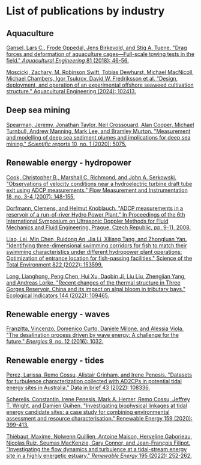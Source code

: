 # List of publications by industry

## Aquaculture
[Gansel, Lars C., Frode Oppedal, Jens Birkevold, and Stig A. Tuene. "Drag forces and deformation of aquaculture cages—Full-scale towing tests in the field." _Aquacultural Engineering_ 81 (2018): 46-56.](https://www.sciencedirect.com/science/article/pii/S0144860917302170?casa_token=t7tgnoC3HtoAAAAA:WfmXjVhGCtAipGl3KzWrL169q4FjA-ZDEgunRZtn4ImCrD7azhDtGeF55KUtDPmXv8oZhZh84v4p)

[Moscicki, Zachary, M. Robinson Swift, Tobias Dewhurst, Michael MacNicoll, Michael Chambers, Igor Tsukrov, David W. Fredriksson et al. "Design, deployment, and operation of an experimental offshore seaweed cultivation structure." Aquacultural Engineering (2024): 102413.](https://www.sciencedirect.com/science/article/pii/S0144860924000244)

## Deep sea mining
[Spearman, Jeremy, Jonathan Taylor, Neil Crossouard, Alan Cooper, Michael Turnbull, Andrew Manning, Mark Lee, and Bramley Murton. "Measurement and modelling of deep sea sediment plumes and implications for deep sea mining." _Scientific reports_ 10, no. 1 (2020): 5075.](https://www.nature.com/articles/s41598-020-61837-y)

## Renewable energy - hydropower
[Cook, Christopher B., Marshall C. Richmond, and John A. Serkowski. "Observations of velocity conditions near a hydroelectric turbine draft tube exit using ADCP measurements." Flow Measurement and Instrumentation 18, no. 3-4 (2007): 148-155.](https://www.sciencedirect.com/science/article/pii/S0955598607000222)

[Dorfmann, Clemens, and Helmut Knoblauch. "ADCP measurements in a reservoir of a run-of-river Hydro Power Plant." In Proceedings of the 6th International Symposium on Ultrasonic Doppler Methods for Fluid Mechanics and Fluid Engineering, Prague, Czech Republic, pp. 9-11. 2008.](https://www.isud-conference.org/proc/split/ISUD-06_045_Dorfmann.pdf)

[Liao, Lei, Min Chen, Ruidong An, Jia Li, Xiliang Tang, and Zhongluan Yan. "Identifying three-dimensional swimming corridors for fish to match their swimming characteristics under different hydropower plant operations: Optimization of entrance location for fish-passing facilities." Science of the Total Environment 822 (2022): 153599.](https://www.sciencedirect.com/science/article/pii/S004896972200691X)

[Long, Lianghong, Peng Chen, Hui Xu, Daobin Ji, Liu Liu, Zhengjian Yang, and Andreas Lorke. "Recent changes of the thermal structure in Three Gorges Reservoir, China and its impact on algal bloom in tributary bays." Ecological Indicators 144 (2022): 109465.](https://www.sciencedirect.com/science/article/pii/S1470160X22009384)

## Renewable energy - waves
[Franzitta, Vincenzo, Domenico Curto, Daniele Milone, and Alessia Viola. "The desalination process driven by wave energy: A challenge for the future." _Energies_ 9, no. 12 (2016): 1032.](https://www.mdpi.com/1996-1073/9/12/1032)

## Renewable energy - tides
[Perez, Larissa, Remo Cossu, Alistair Grinham, and Irene Penesis. "Datasets for turbulence characterization collected with AD2CPs in potential tidal energy sites in Australia." Data in brief 43 (2022): 108336.](https://www.sciencedirect.com/science/article/pii/S2352340922005388)

[Scherelis, Constantin, Irene Penesis, Mark A. Hemer, Remo Cossu, Jeffrey T. Wright, and Damien Guihen. "Investigating biophysical linkages at tidal energy candidate sites: a case study for combining environmental assessment and resource characterisation." Renewable Energy 159 (2020): 399-413.](https://www.sciencedirect.com/science/article/pii/S0960148120308077?casa_token=kmGtX_VHgDYAAAAA:i_C7aXW_FP8SD88Tokz2PU3pC20sxJc_HJkpizKjGxUWDbEpQO1KBmtR9RCLCllEQKjUuEhu12Fm)

[Thiébaut, Maxime, Nolwenn Quillien, Antoine Maison, Herveline Gaborieau, Nicolas Ruiz, Seumas MacKenzie, Gary Connor, and Jean-François Filipot. "Investigating the flow dynamics and turbulence at a tidal-stream energy site in a highly energetic estuary." _Renewable Energy_ 195 (2022): 252-262.](https://www.sciencedirect.com/science/article/pii/S0960148122008515?casa_token=dKJP6ebCzNAAAAAA:pE9ZWM8iqmZWh-k3tDUr6Ow3hLbGlq39ALhpmDAJcS8J2zxs974saaGxvgEts2uzfJc5pHg3Cegv)
